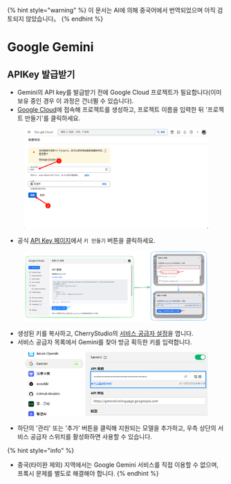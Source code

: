 
{% hint style="warning" %}
이 문서는 AI에 의해 중국어에서 번역되었으며 아직 검토되지 않았습니다。
{% endhint %}

# Google Gemini

## APIKey 발급받기

* Gemini의 API key를 발급받기 전에 Google Cloud 프로젝트가 필요합니다(이미 보유 중인 경우 이 과정은 건너뛸 수 있습니다).
* [Google Cloud](https://console.cloud.google.com/projectcreate)에 접속해 프로젝트를 생성하고, 프로젝트 이름을 입력한 뒤 '프로젝트 만들기'를 클릭하세요.

<figure><img src="../../.gitbook/assets/image (74).png" alt=""><figcaption></figcaption></figure>

* 공식 [API Key 페이지](https://aistudio.google.com/app/apikey?hl=zh-cn)에서 `키 만들기` 버튼을 클릭하세요.

<figure><img src="../../.gitbook/assets/image (72).png" alt=""><figcaption></figcaption></figure>

* 생성된 키를 복사하고, CherryStudio의 [서비스 공급자 설정](broken-reference)을 엽니다.
* 서비스 공급자 목록에서 Gemini를 찾아 방금 획득한 키를 입력합니다.

<figure><img src="../../.gitbook/assets/image (75).png" alt=""><figcaption></figcaption></figure>

* 하단의 '관리' 또는 '추가' 버튼을 클릭해 지원되는 모델을 추가하고, 우측 상단의 서비스 공급자 스위치를 활성화하면 사용할 수 있습니다.

{% hint style="info" %}
- 중국(타이완 제외) 지역에서는 Google Gemini 서비스를 직접 이용할 수 없으며, 프록시 문제를 별도로 해결해야 합니다.
{% endhint %}